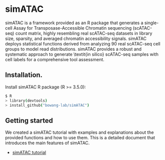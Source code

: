 # simATAC

simATAC is a framework provided as an R package that generates a single-cell Assay for Transposase-Accessible Chromatin sequencing (scATAC-seq) count matrix, highly resembling real scATAC-seq datasets in library size, sparsity, and averaged chromatin accessibility signals. simATAC deploys statistical functions derived from analyzing 90 real scATAC-seq cell groups to model read distributions. simATAC provides a robust and systematic approach to generate \textit{in silico} scATAC-seq samples with cell labels for a comprehensive tool assessment.


## Installation.

Install simATAC R package (R >= 3.5.0): 

```bash
$ R
> library(devtools)
> install_github("bowang-lab/simATAC")
```

## Getting started


We created a simATAC tutorial with examples and explanations about the provided functions and how to use them. This is a detailed document that introduces the main features of simATAC.
* [simATAC tutorial](https://github.com/bowang-lab/simATAC/blob/master/docs/tutorial.md)




[scater]: https://github.com/davismcc/scater
[SCE]: https://github.com/drisso/SingleCellExperiment
[contrib]: https://github.com/Bioconductor/Contributions/issues/209
[bioc]: https://bioconductor.org/packages/devel/bioc/html/splatter.html
[vignette]: https://bioconductor.org/packages/devel/bioc/vignettes/splatter/inst/doc/splatter.html
[paper]: http://dx.doi.org/10.1186/s13059-017-1305-0
